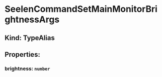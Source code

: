 # **SeelenCommandSetMainMonitorBrightnessArgs**

## **Kind: TypeAlias**

## **Properties**:

### brightness: `number`
